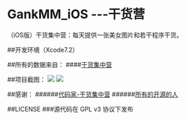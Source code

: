# GankMM_iOS ---干货营
（iOS版）干货集中营：每天提供一张美女图片和若干程序干货。

##开发环境（Xcode7.2）
  
##所有的数据来自：
####[干货集中营](http://gank.io/)  

##项目截图：
![](https://github.com/maning0303/GankMM_iOS/raw/master/gank_screen001.png) 
![](https://github.com/maning0303/GankMM_iOS/raw/master/gank_screen_002.png) 

##感谢：
######[代码家-干货集中营](https://github.com/daimajia)
######[所有的开源的人](https://github.com)

##LICENSE
###源代码在 GPL v3 协议下发布
